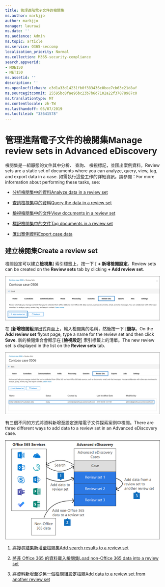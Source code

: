 ```yaml
---
title: 管理進階電子文件的檢閱集
ms.author: markjjo
author: markjjo
manager: laurawi
ms.date: ''
ms.audience: Admin
ms.topic: article
ms.service: O365-seccomp
localization_priority: Normal
ms.collection: M365-security-compliance
search.appverid:
- MOE150
- MET150
ms.assetid: ''
description: ''
ms.openlocfilehash: e3d1a33d14231fb0f383436c0bee7cb63c21d8af
ms.sourcegitcommit: 25595bc8fae96bc23b7b6d7102a22f37878987c0
ms.translationtype: MT
ms.contentlocale: zh-TW
ms.lasthandoff: 05/07/2019
ms.locfileid: "33641578"
---
```

# <a name="manage-review-sets-in-advanced-ediscovery"></a><span data-ttu-id="85e65-102">管理進階電子文件的檢閱集</span><span class="sxs-lookup"><span data-stu-id="85e65-102">Manage review sets in Advanced eDiscovery</span></span>

<span data-ttu-id="85e65-103">檢閱集是一組靜態的文件其中分析、 查詢、 檢視標記，並匯出案例資料。</span><span class="sxs-lookup"><span data-stu-id="85e65-103">Review sets are a static set of documents where you can analyze, query, view, tag, and export data in a case.</span></span> <span data-ttu-id="85e65-104">如需執行這些工作的詳細資訊，請參閱：</span><span class="sxs-lookup"><span data-stu-id="85e65-104">For more information about performing these tasks, see:</span></span>

- [<span data-ttu-id="85e65-105">分析檢閱集中的資料</span><span class="sxs-lookup"><span data-stu-id="85e65-105">Analyze data in a review set</span></span>](analyzing-data-in-review-set.md)

- [<span data-ttu-id="85e65-106">查詢檢視集中的資料</span><span class="sxs-lookup"><span data-stu-id="85e65-106">Query the data in a review set</span></span>](review-set-search.md)

- [<span data-ttu-id="85e65-107">檢視檢閱集中的文件</span><span class="sxs-lookup"><span data-stu-id="85e65-107">View documents in a review set</span></span>](view-documents-in-review-set.md)

- [<span data-ttu-id="85e65-108">標記檢閱集中的文件</span><span class="sxs-lookup"><span data-stu-id="85e65-108">Tag documents in a review set</span></span>](tagging-documents.md)

- [<span data-ttu-id="85e65-109">匯出案例資料</span><span class="sxs-lookup"><span data-stu-id="85e65-109">Export case data</span></span>](exporting-data-ediscover20.md)

## <a name="create-a-review-set"></a><span data-ttu-id="85e65-110">建立檢閱集</span><span class="sxs-lookup"><span data-stu-id="85e65-110">Create a review set</span></span>

<span data-ttu-id="85e65-111">檢閱設定可以建立**檢視集**] 索引標籤上，按一下 [ **+ 新增檢閱設定**。</span><span class="sxs-lookup"><span data-stu-id="85e65-111">Review sets can be created on the **Review sets** tab by clicking **+ Add review set**.</span></span>

![新增檢閱設定](../media/f45c51d9-585d-47d1-b7fb-0288715e0b6a.png)

<span data-ttu-id="85e65-113">在 [**新增檢閱組**彈出式頁面上，輸入檢閱集的名稱，然後按一下 [**儲存**。</span><span class="sxs-lookup"><span data-stu-id="85e65-113">On the **Add review set** flyout page, type a name for the review set and then click **Save**.</span></span>  <span data-ttu-id="85e65-114">新的檢閱集合會顯示在 [**檢視設定**] 索引標籤上的清單。</span><span class="sxs-lookup"><span data-stu-id="85e65-114">The new review set is displayed in the list on the **Review sets** tab.</span></span>

![檢閱 [設定] 索引標籤上列出的新檢閱設定](../media/AeDnewreviewset.png)

<span data-ttu-id="85e65-116">有三個不同的方式將資料新增至設定進階電子文件探索案例中檢閱。</span><span class="sxs-lookup"><span data-stu-id="85e65-116">There are three different ways to add data to a review set in an Advanced eDiscovery case.</span></span>

![若要新增至檢閱的三種方式設定](../media/1f1f4efd-c03b-4255-bc3d-df358e56549c.png)

1. [<span data-ttu-id="85e65-118">將搜尋結果新增至檢閱集</span><span class="sxs-lookup"><span data-stu-id="85e65-118">Add search results to a review set</span></span>](add-data-to-review-set.md)

2. [<span data-ttu-id="85e65-119">將非 Office 365 的資料載入檢閱集</span><span class="sxs-lookup"><span data-stu-id="85e65-119">Load non-Office 365 data into a review set</span></span>](load-non-office365-data.md)

3. [<span data-ttu-id="85e65-120">將資料新增至從另一個檢閱組設定檢閱</span><span class="sxs-lookup"><span data-stu-id="85e65-120">Add data to a review set from another review set</span></span>](add-data-to-review-set-from-another-review-set.md)